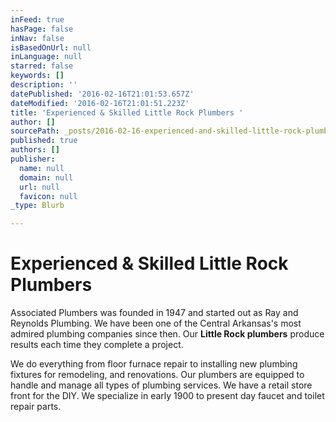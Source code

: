 ```yaml
---
inFeed: true
hasPage: false
inNav: false
isBasedOnUrl: null
inLanguage: null
starred: false
keywords: []
description: ''
datePublished: '2016-02-16T21:01:53.657Z'
dateModified: '2016-02-16T21:01:51.223Z'
title: 'Experienced & Skilled Little Rock Plumbers '
author: []
sourcePath: _posts/2016-02-16-experienced-and-skilled-little-rock-plumbers.md
published: true
authors: []
publisher:
  name: null
  domain: null
  url: null
  favicon: null
_type: Blurb

---
```

# Experienced & Skilled Little Rock Plumbers 

Associated Plumbers was founded in 1947 and started out as Ray and Reynolds Plumbing. We have been one of the Central Arkansas's most admired plumbing companies since then. Our **Little Rock plumbers** produce results each time they complete a project. 

We do everything from floor furnace repair to installing new plumbing fixtures for remodeling, and renovations. Our plumbers are equipped to handle and manage all types of plumbing services. We have a retail store front for the DIY. We specialize in early 1900 to present day faucet and toilet repair parts.